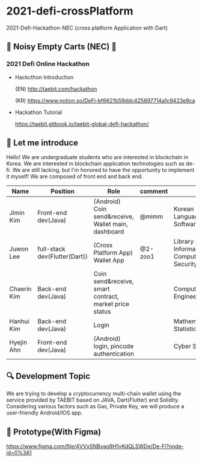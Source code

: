 # 2021-defi-crossPlatform
2021-Defi-Hackathon-NEC (cross platform Application with Dart)


## 🛒 Noisy Empty Carts (NEC) 🛒
### 2021 Defi Online Hackathon

* Hackcthon Introduction

  (EN) http://taebit.com/hackathon 

  (KR) https://www.notion.so/DeFi-bf6621b59ddc425897714a1c9423e9ca

* Hackathon Tutorial

  https://taebit.gitbook.io/taebit-global-defi-hackathon/
  
  
## 🤩 Let me introduce
Hello! We are undergraduate students who are interested in blockchain in Korea. 
We are interested in blockchain application technologies such as de-fi.
We are still lacking, but I'm honored to have the opportunity to implement it myself!
We are composed of front end and back end.

| Name 	| Position 	| Role 	| comment | major |
|------	|----------	|------	|---------	|---	|
| Jimin Kim |  Front-end dev(Java) 	| (Android) Coin send&receive, Wallet main, dashboard	| @mimm | Korean Language&Literature, Software	|
| Juwon Lee | full-stack dev(Flutter(Dart))	| (Cross Platform App) Wallet App | @2-zoo1 | Library and Information Science, Computer Cyber Security |
| Chaerin Kim | Back-end dev(Java)	| Coin send&receive, smart contract, market price status |         	| Computer Science Engineering |
| Hanhui Kim | Back-end dev(Java) | Login	|         	| Mathematics, Statistics |
| Hyejin Ahn	| Front-end dev(Java) 	| (Android) login, pincode authentication	|         	| Cyber Security |



## 🔍 Development Topic
We are trying to develop a cryptocurrency multi-chain wallet using the service provided by TAEBIT based on JAVA, Dart(Flutter) and Solidity. Considering various factors such as Gas, Private Key, we will produce a user-friendly Android/IOS app.


## 🎨 Prototype(With Figma)
https://www.figma.com/file/4VVxSNByaq9H1vKdQLSWDe/De-Fi?node-id=0%3A1
